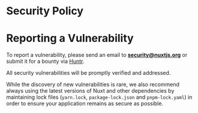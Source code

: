 # Security Policy

# Reporting a Vulnerability

To report a vulnerability, please send an email to **security@nuxtjs.org** or submit it for a bounty via [Huntr](https://huntr.dev/bounties/disclose/?target=https://github.com/nuxt/framework).

All security vulnerabilities will be promptly verified and addressed. 

While the discovery of new vulnerabilities is rare, we also recommend always using the latest versions of Nuxt and other dependencies by maintaining lock files (`yarn.lock`, `package-lock.json` and `pnpm-lock.yaml`) in order to ensure your application remains as secure as possible.

